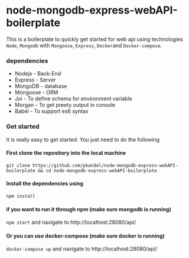 # node-mongodb-express-webAPI-boilerplate
This is a boilerplate to quickly get started for web api using technologies `Node`, `Mongodb` with `Mongoose`, `Express`, `Docker`and `Docker-compose`.
### dependencies
- Nodejs - Back-End
- Express - Server
- MongoDB - database
- Mongoose - ORM
- Joi - To define schema for environment variable
- Morgan - To get preety output in console
- Babel - To support es6 syntax

### Get started
It is really easy to get started. You just need to do the following
#### First clone the repository into the local machine
``` git clone https://github.com/pkandel/node-mongodb-express-webAPI-boilerplate && cd node-mongodb-express-webAPI-boilerplate ```
#### Install the dependencies using
``` npm install ```
#### if you want to run it through npm (make sure mongodb is running)
``` npm start ```
and navigate to http://localhost:28080/api/
#### Or you can use docker-compose (make sure docker is running)
``` docker-compose up ```
and navigate to http://localhost:28080/api/

